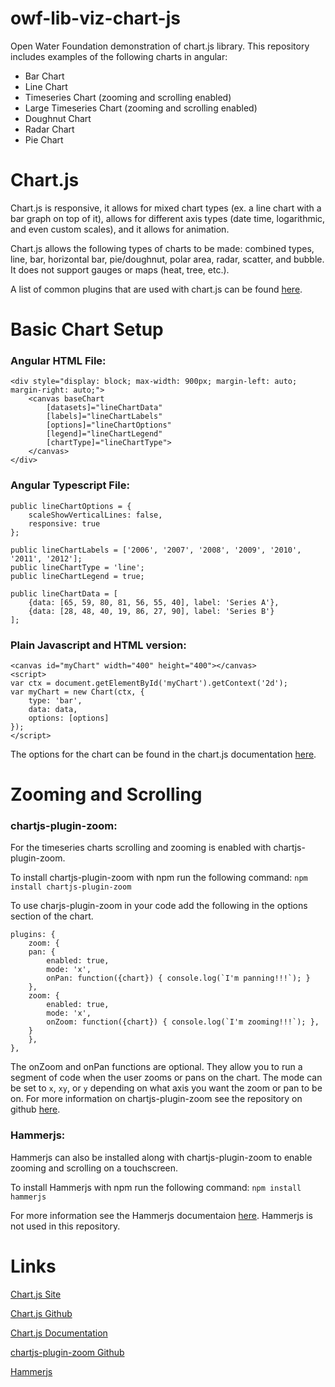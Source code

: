 # owf-lib-viz-chart-js
Open Water Foundation demonstration of chart.js library. This repository includes examples of the following charts in angular:
* Bar Chart
* Line Chart
* Timeseries Chart (zooming and scrolling enabled)
* Large Timeseries Chart (zooming and scrolling enabled)
* Doughnut Chart 
* Radar Chart
* Pie Chart

# Chart.js
Chart.js is responsive, it allows for mixed chart types (ex. a line chart with a bar graph on top of it), allows for different axis types (date time, logarithmic, and even custom scales), and it allows for animation.

Chart.js allows the following types of charts to be made: combined types, line, bar, horizontal bar, pie/doughnut, polar area, radar, scatter, and bubble.
It does not support gauges or maps (heat, tree, etc.).

A list of common plugins that are used with chart.js can be found [here](https://github.com/chartjs/awesome).

# Basic Chart Setup

### Angular HTML File:
```
<div style="display: block; max-width: 900px; margin-left: auto; margin-right: auto;">
    <canvas baseChart
        [datasets]="lineChartData"
        [labels]="lineChartLabels"
        [options]="lineChartOptions"
        [legend]="lineChartLegend"
        [chartType]="lineChartType">
    </canvas>
</div>
```
### Angular Typescript File:
```
public lineChartOptions = {
    scaleShowVerticalLines: false,
    responsive: true
};

public lineChartLabels = ['2006', '2007', '2008', '2009', '2010', '2011', '2012'];
public lineChartType = 'line';
public lineChartLegend = true;

public lineChartData = [
    {data: [65, 59, 80, 81, 56, 55, 40], label: 'Series A'},
    {data: [28, 48, 40, 19, 86, 27, 90], label: 'Series B'}
];
```
### Plain Javascript and HTML version:
```
<canvas id="myChart" width="400" height="400"></canvas>
<script>
var ctx = document.getElementById('myChart').getContext('2d');
var myChart = new Chart(ctx, {
    type: 'bar',
    data: data,
    options: [options]
});
</script>
```

The options for the chart can be found in the chart.js documentation [here](https://www.chartjs.org/docs/latest/).

# Zooming and Scrolling

### chartjs-plugin-zoom:

For the timeseries charts scrolling and zooming is enabled with chartjs-plugin-zoom. 

To install chartjs-plugin-zoom with npm run the following command:
`npm install chartjs-plugin-zoom`

To use charjs-plugin-zoom in your code add the following in the options section of the chart.
```
plugins: {
    zoom: {
    pan: {
        enabled: true,
        mode: 'x',
        onPan: function({chart}) { console.log(`I'm panning!!!`); }
    },
    zoom: {
        enabled: true,
        mode: 'x',
        onZoom: function({chart}) { console.log(`I'm zooming!!!`); },
    }
    },
},
```
The onZoom and onPan functions are optional. They allow you to run a segment of code when the user zooms or pans on the chart.
The mode can be set to `x`, `xy`, or `y` depending on what axis you want the zoom or pan to be on. For more information on 
chartjs-plugin-zoom see the repository on github [here](https://github.com/chartjs/chartjs-plugin-zoom).

### Hammerjs:

Hammerjs can also be installed along with chartjs-plugin-zoom to enable zooming and scrolling on a touchscreen.

To install Hammerjs with npm run the following command:
`npm install hammerjs`

For more information see the Hammerjs documentaion [here](https://hammerjs.github.io/).
Hammerjs is not used in this repository.

# Links
[Chart.js Site](chartjs.org)

[Chart.js Github](https://github.com/chartjs/Chart.js)

[Chart.js Documentation](https://www.chartjs.org/docs/latest/)

[chartjs-plugin-zoom Github](https://github.com/chartjs/chartjs-plugin-zoom)

[Hammerjs](https://hammerjs.github.io/)
